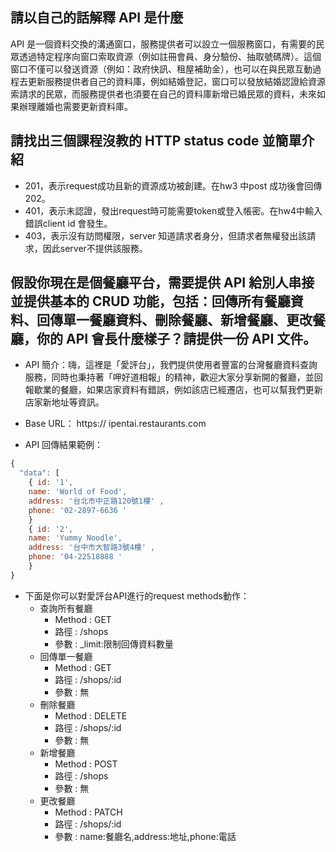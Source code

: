 ## 請以自己的話解釋 API 是什麼
API 是一個資料交換的溝通窗口，服務提供者可以設立一個服務窗口，有需要的民眾透過特定程序向窗口索取資源（例如註冊會員、身分驗份、抽取號碼牌）。這個窗口不僅可以發送資源（例如：政府快訊、租屋補助金），也可以在與民眾互動過程去更新服務提供者自己的資料庫，例如結婚登記，窗口可以發放結婚認證給資源索請求的民眾，而服務提供者也須要在自己的資料庫新增已婚民眾的資料，未來如果辦理離婚也需要更新資料庫。


## 請找出三個課程沒教的 HTTP status code 並簡單介紹
* 201，表示request成功且新的資源成功被創建。在hw3 中post 成功後會回傳202。
* 401，表示未認證，發出request時可能需要token或登入帳密。在hw4中輸入錯誤client id 會發生。
* 403，表示沒有訪問權限，server 知道請求者身分，但請求者無權發出該請求，因此server不提供該服務。


## 假設你現在是個餐廳平台，需要提供 API 給別人串接並提供基本的 CRUD 功能，包括：回傳所有餐廳資料、回傳單一餐廳資料、刪除餐廳、新增餐廳、更改餐廳，你的 API 會長什麼樣子？請提供一份 API 文件。

* API 簡介：嗨，這裡是「愛評台」，我們提供使用者豐富的台灣餐廳資料查詢服務，同時也秉持著「呷好道相報」的精神，歡迎大家分享新開的餐廳，並回報歇業的餐廳，如果店家資料有錯誤，例如該店已經遷店，也可以幫我們更新店家新地址等資訊。

* Base URL： https:// ipentai.restaurants.com

* API 回傳結果範例：
```javascript
{
  "data": [
    { id: '1',
    name: 'World of Food',
    address: '台北市中正路120號1樓' ,
    phone: '02-2897-6636 '
    }
    { id: '2',
    name: 'Yummy Noodle',
    address: '台中市大智路3號4樓' ,
    phone: '04-22518888 '
    }
}
```


* 下面是你可以對愛評台API進行的request methods動作：
  * 查詢所有餐廳
      + Method : GET
    + 路徑 : /shops
    + 參數 : _limit:限制回傳資料數量
  * 回傳單一餐廳
    + Method : GET
    + 路徑 : /shops/:id
    + 參數 : 無
  * 刪除餐廳
    + Method : DELETE
    + 路徑 : /shops/:id
    + 參數 : 無
  * 新增餐廳
    + Method : POST 
    + 路徑 : /shops
    + 參數 : 無
  * 更改餐廳
    + Method : PATCH
    + 路徑 : /shops/:id
    + 參數 : name:餐廳名,address:地址,phone:電話
